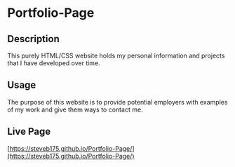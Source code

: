 # Portfolio-Page

## Description
This purely HTML/CSS website holds my personal information and projects that I have developed over time.

## Usage

The purpose of this website is to provide potential employers with examples of my work and give them ways to contact me.

## Live Page

[https://steveb175.github.io/Portfolio-Page/](https://steveb175.github.io/Portfolio-Page/)
